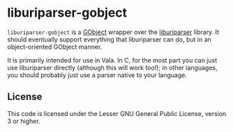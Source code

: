 # liburiparser-gobject

`liburiparser-gobject` is a
[GObject](https://developer.gnome.org/gobject/stable/) wrapper over the
[liburiparser](https://uriparser.github.io) library. It should eventually
support everything that liburiparser can do, but in an object-oriented GObject
manner.

It is primarily intended for use in Vala. In C, for the most part you can just
use liburiparser directly (although this will work too!); in other languages,
you should probably just use a parser native to your language.

## License
This code is licensed under the Lesser GNU General Public License, version 3 or
higher.
